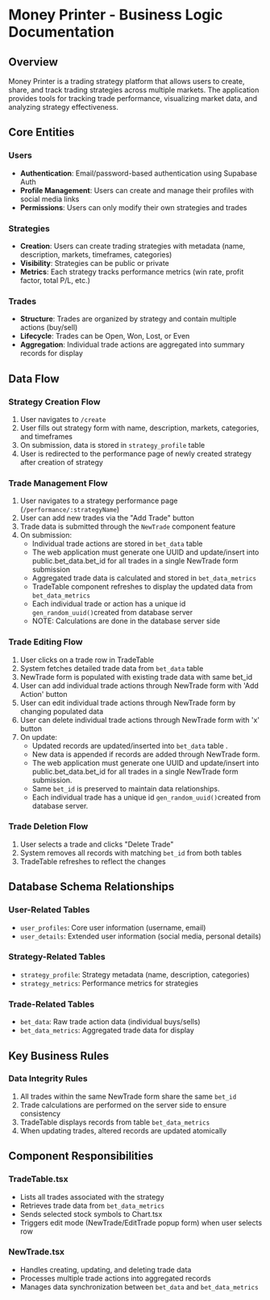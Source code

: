 # Money Printer - Business Logic Documentation

## Overview

Money Printer is a trading strategy platform that allows users to create, share, and track trading strategies across multiple markets. The application provides tools for tracking trade performance, visualizing market data, and analyzing strategy effectiveness.

## Core Entities

### Users
- **Authentication**: Email/password-based authentication using Supabase Auth
- **Profile Management**: Users can create and manage their profiles with social media links
- **Permissions**: Users can only modify their own strategies and trades

### Strategies
- **Creation**: Users can create trading strategies with metadata (name, description, markets, timeframes, categories)
- **Visibility**: Strategies can be public or private
- **Metrics**: Each strategy tracks performance metrics (win rate, profit factor, total P/L, etc.)

### Trades
- **Structure**: Trades are organized by strategy and contain multiple actions (buy/sell)
- **Lifecycle**: Trades can be Open, Won, Lost, or Even
- **Aggregation**: Individual trade actions are aggregated into summary records for display

## Data Flow

### Strategy Creation Flow
1. User navigates to `/create`
2. User fills out strategy form with name, description, markets, categories, and timeframes
3. On submission, data is stored in `strategy_profile` table
4. User is redirected to the performance page of newly created strategy after creation of strategy

### Trade Management Flow
1. User navigates to a strategy performance page (`/performance/:strategyName`)
2. User can add new trades via the "Add Trade" button
3. Trade data is submitted through the `NewTrade` component feature
4. On submission:
   - Individual trade actions are stored in `bet_data` table
   - The web application must generate one UUID and update/insert into public.bet_data.bet_id for all trades in a single NewTrade form submission
   - Aggregated trade data is calculated and stored in `bet_data_metrics`
   - TradeTable component refreshes to display the updated data from `bet_data_metrics`
   - Each individual trade or action has a unique id `gen_random_uuid()`created from database server
   - NOTE: Calculations are done in the database server side

### Trade Editing Flow
1. User clicks on a trade row in TradeTable
2. System fetches detailed trade data from `bet_data` table
3. NewTrade form is populated with existing trade data with same bet_id
4. User can add individual trade actions through NewTrade form with 'Add Action' button
5. User can edit individual trade actions through NewTrade form by changing populated data
6. User can delete individual trade actions through NewTrade form with 'x' button
7. On update:
   - Updated records are updated/inserted into `bet_data` table .
   - New data is appended if records are added through NewTrade form.
   - The web application must generate one UUID and update/insert into public.bet_data.bet_id for all trades in a single NewTrade form submission.
   - Same `bet_id` is preserved to maintain data relationships.
   - Each individual trade has a unique id `gen_random_uuid()`created from database server.

### Trade Deletion Flow
1. User selects a trade and clicks "Delete Trade"
2. System removes all records with matching `bet_id` from both tables
3. TradeTable refreshes to reflect the changes

## Database Schema Relationships

### User-Related Tables
- `user_profiles`: Core user information (username, email)
- `user_details`: Extended user information (social media, personal details)

### Strategy-Related Tables
- `strategy_profile`: Strategy metadata (name, description, categories)
- `strategy_metrics`: Performance metrics for strategies

### Trade-Related Tables
- `bet_data`: Raw trade action data (individual buys/sells)
- `bet_data_metrics`: Aggregated trade data for display

## Key Business Rules

### Data Integrity Rules
1. All trades within the same NewTrade form share the same `bet_id`
2. Trade calculations are performed on the server side to ensure consistency
3. TradeTable displays records from table `bet_data_metrics`
4. When updating trades, altered records are updated atomically
## Component Responsibilities

### TradeTable.tsx
- Lists all trades associated with the strategy
- Retrieves trade data from `bet_data_metrics`
- Sends selected stock symbols to Chart.tsx
- Triggers edit mode (NewTrade/EditTrade popup form) when user selects row
### NewTrade.tsx
- Handles creating, updating, and deleting trade data
- Processes multiple trade actions into aggregated records
- Manages data synchronization between `bet_data` and `bet_data_metrics`

